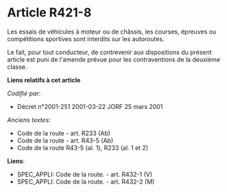 # Article R421-8

Les essais de véhicules à moteur ou de châssis, les courses, épreuves ou compétitions sportives sont interdits sur les
autoroutes.

Le fait, pour tout conducteur, de contrevenir aux dispositions du présent article est puni de l'amende prévue pour les
contraventions de la deuxième classe.

**Liens relatifs à cet article**

_Codifié par_:

  - Décret n°2001-251 2001-03-22 JORF 25 mars 2001

_Anciens textes_:

  - Code de la route - art. R233 (Ab)
  - Code de la route - art. R43-5 (Ab)
  - Code de la route R43-5 (al. 1), R233 (al. 1 et 2)

**Liens**:

  - SPEC_APPLI: Code de la route. - art. R432-1 (V)
  - SPEC_APPLI: Code de la route. - art. R432-2 (M)
